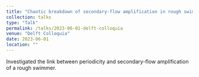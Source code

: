 ```yaml
---
title: "Chaotic breakdown of secondary-flow amplification in rough swimmers - Delft Colloquia"
collection: talks
type: "Talk"
permalink: /talks/2023-06-01-delft-colloquia
venue: "Delft Colloquia"
date: 2023-06-01
location: ""
---
```


Investigated the link between periodicity and secondary-flow amplification of a rough swimmer.
